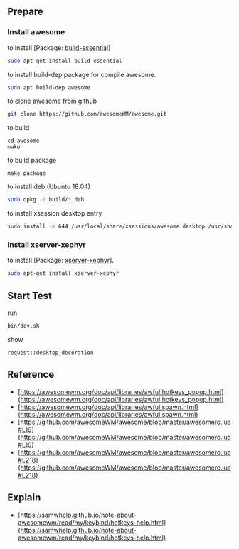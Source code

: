
## Prepare

### Install awesome

to install [Package: [build-essential](https://packages.ubuntu.com/bionic/build-essential)]

``` sh
sudo apt-get install build-essential
```

to install build-dep package for compile awesome.

``` sh
sudo apt build-dep awesome
```

to clone awesome from github

``` sh
git clone https://github.com/awesomeWM/awesome.git
```

to build

```
cd awesome
make
```

to build package

```
make package
```

to install deb (Ubuntu 18.04)

``` sh
sudo dpkg -i build/*.deb
```

to install xsession desktop entry

```sh
sudo install -m 644 /usr/local/share/xsessions/awesome.desktop /usr/share/xsessions/awesome.desktop
```

### Install xserver-xephyr

to install [Package: [xserver-xephyr](https://packages.ubuntu.com/bionic/xserver-xephyr)].

``` sh
sudo apt-get install xserver-xephyr
```

## Start Test

run

``` sh
bin/dev.sh
```

show

```
request::desktop_decoration
```

## Reference

* [https://awesomewm.org/doc/api/libraries/awful.hotkeys_popup.html](https://awesomewm.org/doc/api/libraries/awful.hotkeys_popup.html)
* [https://awesomewm.org/doc/api/libraries/awful.spawn.html](https://awesomewm.org/doc/api/libraries/awful.spawn.html)
* [https://github.com/awesomeWM/awesome/blob/master/awesomerc.lua#L19](https://github.com/awesomeWM/awesome/blob/master/awesomerc.lua#L19)
* [https://github.com/awesomeWM/awesome/blob/master/awesomerc.lua#L218](https://github.com/awesomeWM/awesome/blob/master/awesomerc.lua#L218)

## Explain

* [https://samwhelp.github.io/note-about-awesomewm/read/my/keybind/hotkeys-help.html](https://samwhelp.github.io/note-about-awesomewm/read/my/keybind/hotkeys-help.html)
